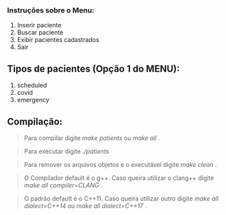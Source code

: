 ### Instruções sobre o Menu:

1. Inserir paciente
2. Buscar paciente
3. Exibir pacientes cadastrados
4. Sair

## Tipos de pacientes (Opção 1 do MENU):

1. scheduled
2. covid
3. emergency

## Compilação:

> Para compilar digite <i> make patients </i> ou <i> make all </i>. 

> Para executar digite <i> ./patients</i>

> Para remover os arquivos objetos e o executável digite <i> make clean </i>.

> O Compilador default é o g++. Caso queira utilizar o clang++ digite <i> make all compiler=CLANG </i>.

> O padrão default é o C++11. Caso queira utilizar outro digite <i> make all dialect=C++14 </i> ou <i> make all dialect=C++17 </i>.